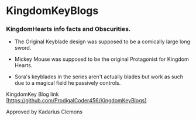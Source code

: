 # KingdomKeyBlogs
### KingdomHearts info facts and Obscurities.

* The Original Keyblade design was supposed to be a comically large long sword.

* Mickey Mouse was supposed to be the original Protagonist for Kingdom Hearts.

* Sora's keyblades in the series aren't actually blades but work as such due to a magical field he passively controls.

KingdomKey Blog link [https://github.com/ProdigalCoder456/KingdomKeyBlogs] 

Approved by Kadarius Clemons